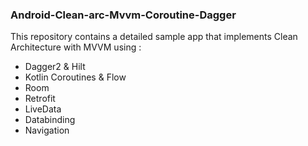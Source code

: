 ### Android-Clean-arc-Mvvm-Coroutine-Dagger

This repository contains a detailed sample app that implements Clean Architecture with MVVM  using :
* Dagger2 & Hilt
* Kotlin Coroutines & Flow
* Room
* Retrofit
* LiveData
* Databinding
* Navigation



